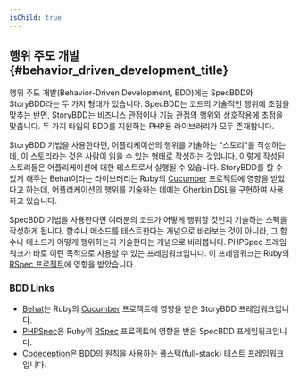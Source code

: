 ```yaml
---
isChild: true
---
```


## 행위 주도 개발 {#behavior_driven_development_title}

행위 주도 개발(Behavior-Driven Development, BDD)에는 SpecBDD와 StoryBDD라는 두 가지 형태가 있습니다. SpecBDD는 코드의 기술적인 행위에 초점을 맞추는 반면, StoryBDD는 비즈니스 관점이나 기능 관점의 행위와 상호작용에 초점을 맞춥니다. 두 가지 타입의 BDD를 지원하는 PHP용 라이브러리가 모두 존재합니다.

StoryBDD 기법을 사용한다면, 어플리케이션의 행위를 기술하는 "스토리"를 작성하는데, 이 스토리라는 것은 사람이 읽을 수 있는 형태로 작성하는 것입니다. 이렇게 작성된 스토리들은 어플리케이션에 대한 테스트로서 실행될 수 있습니다. StoryBDD를 할 수 있게 해주는 Behat이라는 라이브러리는 Ruby의 [Cucumber](http://cukes.info/) 프로젝트에 영향을 받았다고 하는데, 어플리케이션의 행위를 기술하는 데에는 Gherkin DSL을 구현하여 사용하고 있습니다.

SpecBDD 기법을 사용한다면 여러분의 코드가 어떻게 행위할 것인지 기술하는 스펙을 작성하게 됩니다. 함수나 메소드를 테스트한다는 개념으로 바라보는 것이 아니라, 그 함수나 메소드가 어떻게 행위하는지 기술한다는 개념으로 바라봅니다. PHPSpec 프레임워크가 바로 이런 목적으로 사용할 수 있는 프레임워크입니다. 이 프레임워크는 Ruby의 [RSpec 프로젝트](http://rspec.info/)에 영향을 받았습니다.

### BDD Links    

* [Behat](http://behat.org/)는 Ruby의 [Cucumber](http://cukes.info/) 프로젝트에 영향을 받은 StoryBDD 프레임워크입니다.
* [PHPSpec](http://www.phpspec.net/)은 Ruby의 [RSpec](http://rspec.info/) 프로젝트에 영향을 받은 SpecBDD 프레임워크입니다.
* [Codeception](http://www.codeception.com)은 BDD의 원칙을 사용하는 풀스택(full-stack) 테스트 프레임워크입니다.
